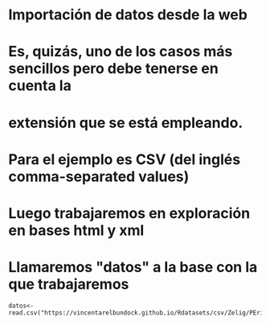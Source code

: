 
# Importación de datos desde la web
# Es, quizás, uno de los casos más sencillos pero debe tenerse en cuenta la
# extensión que se está empleando.
# Para el ejemplo es CSV  (del inglés comma-separated values)
# Luego trabajaremos en exploración en bases html y xml
# Llamaremos "datos" a la base con la que trabajaremos

```{r}
datos<-read.csv("https://vincentarelbundock.github.io/Rdatasets/csv/Zelig/PErisk.csv")
```
